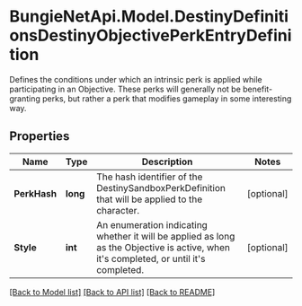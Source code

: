 # BungieNetApi.Model.DestinyDefinitionsDestinyObjectivePerkEntryDefinition
Defines the conditions under which an intrinsic perk is applied while participating in an Objective.  These perks will generally not be benefit-granting perks, but rather a perk that modifies gameplay in some interesting way.
## Properties

Name | Type | Description | Notes
------------ | ------------- | ------------- | -------------
**PerkHash** | **long** | The hash identifier of the DestinySandboxPerkDefinition that will be applied to the character. | [optional] 
**Style** | **int** | An enumeration indicating whether it will be applied as long as the Objective is active, when it&#39;s completed, or until it&#39;s completed. | [optional] 

[[Back to Model list]](../README.md#documentation-for-models) [[Back to API list]](../README.md#documentation-for-api-endpoints) [[Back to README]](../README.md)

